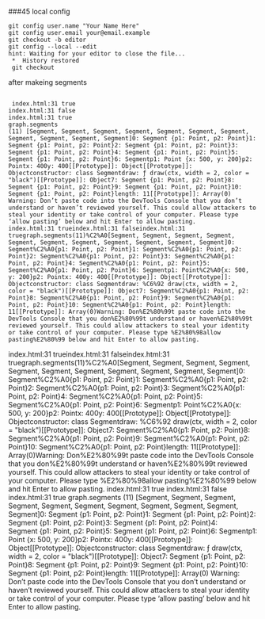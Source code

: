 
###45
local config
```edit
git config user.name "Your Name Here"
git config user.email your@email.example
git checkout -b editor
git config --local --edit
hint: Waiting for your editor to close the file... 
 *  History restored
 git checkout
```
after makeing segments
```output

 index.html:31 true
index.html:31 false
index.html:31 true
graph.segments
(11) [Segment, Segment, Segment, Segment, Segment, Segment, Segment, Segment, Segment, Segment, Segment]0: Segment {p1: Point, p2: Point}1: Segment {p1: Point, p2: Point}2: Segment {p1: Point, p2: Point}3: Segment {p1: Point, p2: Point}4: Segment {p1: Point, p2: Point}5: Segment {p1: Point, p2: Point}6: Segmentp1: Point {x: 500, y: 200}p2: Pointx: 400y: 400[[Prototype]]: Object[[Prototype]]: Objectconstructor: class Segmentdraw: ƒ draw(ctx, width = 2, color = "black")[[Prototype]]: Object7: Segment {p1: Point, p2: Point}8: Segment {p1: Point, p2: Point}9: Segment {p1: Point, p2: Point}10: Segment {p1: Point, p2: Point}length: 11[[Prototype]]: Array(0)
Warning: Don’t paste code into the DevTools Console that you don’t understand or haven’t reviewed yourself. This could allow attackers to steal your identity or take control of your computer. Please type ‘allow pasting’ below and hit Enter to allow pasting.
index.html:31 trueindex.html:31 falseindex.html:31 truegraph.segments(11)%C2%A0[Segment, Segment, Segment, Segment, Segment, Segment, Segment, Segment, Segment, Segment, Segment]0: Segment%C2%A0{p1: Point, p2: Point}1: Segment%C2%A0{p1: Point, p2: Point}2: Segment%C2%A0{p1: Point, p2: Point}3: Segment%C2%A0{p1: Point, p2: Point}4: Segment%C2%A0{p1: Point, p2: Point}5: Segment%C2%A0{p1: Point, p2: Point}6: Segmentp1: Point%C2%A0{x: 500, y: 200}p2: Pointx: 400y: 400[[Prototype]]: Object[[Prototype]]: Objectconstructor: class Segmentdraw: %C6%92 draw(ctx, width = 2, color = "black")[[Prototype]]: Object7: Segment%C2%A0{p1: Point, p2: Point}8: Segment%C2%A0{p1: Point, p2: Point}9: Segment%C2%A0{p1: Point, p2: Point}10: Segment%C2%A0{p1: Point, p2: Point}length: 11[[Prototype]]: Array(0)Warning: Don%E2%80%99t paste code into the DevTools Console that you don%E2%80%99t understand or haven%E2%80%99t reviewed yourself. This could allow attackers to steal your identity or take control of your computer. Please type %E2%80%98allow pasting%E2%80%99 below and hit Enter to allow pasting.
```
index.html:31 trueindex.html:31 falseindex.html:31 truegraph.segments(11)%C2%A0[Segment, Segment, Segment, Segment, Segment, Segment, Segment, Segment, Segment, Segment, Segment]0: Segment%C2%A0{p1: Point, p2: Point}1: Segment%C2%A0{p1: Point, p2: Point}2: Segment%C2%A0{p1: Point, p2: Point}3: Segment%C2%A0{p1: Point, p2: Point}4: Segment%C2%A0{p1: Point, p2: Point}5: Segment%C2%A0{p1: Point, p2: Point}6: Segmentp1: Point%C2%A0{x: 500, y: 200}p2: Pointx: 400y: 400[[Prototype]]: Object[[Prototype]]: Objectconstructor: class Segmentdraw: %C6%92 draw(ctx, width = 2, color = "black")[[Prototype]]: Object7: Segment%C2%A0{p1: Point, p2: Point}8: Segment%C2%A0{p1: Point, p2: Point}9: Segment%C2%A0{p1: Point, p2: Point}10: Segment%C2%A0{p1: Point, p2: Point}length: 11[[Prototype]]: Array(0)Warning: Don%E2%80%99t paste code into the DevTools Console that you don%E2%80%99t understand or haven%E2%80%99t reviewed yourself. This could allow attackers to steal your identity or take control of your computer. Please type %E2%80%98allow pasting%E2%80%99 below and hit Enter to allow pasting.
index.html:31 true
index.html:31 false
index.html:31 true
graph.segments
(11) [Segment, Segment, Segment, Segment, Segment, Segment, Segment, Segment, Segment, Segment, Segment]0: Segment {p1: Point, p2: Point}1: Segment {p1: Point, p2: Point}2: Segment {p1: Point, p2: Point}3: Segment {p1: Point, p2: Point}4: Segment {p1: Point, p2: Point}5: Segment {p1: Point, p2: Point}6: Segmentp1: Point {x: 500, y: 200}p2: Pointx: 400y: 400[[Prototype]]: Object[[Prototype]]: Objectconstructor: class Segmentdraw: ƒ draw(ctx, width = 2, color = "black")[[Prototype]]: Object7: Segment {p1: Point, p2: Point}8: Segment {p1: Point, p2: Point}9: Segment {p1: Point, p2: Point}10: Segment {p1: Point, p2: Point}length: 11[[Prototype]]: Array(0)
Warning: Don’t paste code into the DevTools Console that you don’t understand or haven’t reviewed yourself. This could allow attackers to steal your identity or take control of your computer. Please type ‘allow pasting’ below and hit Enter to allow pasting.